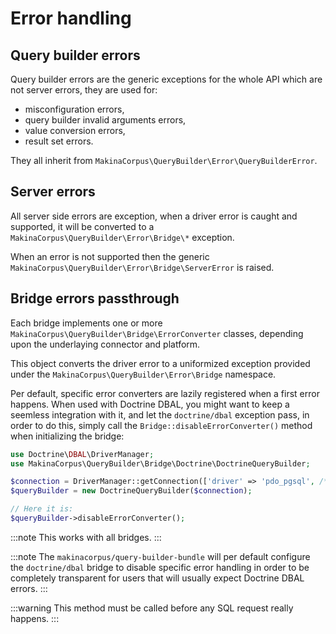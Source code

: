 # Error handling

## Query builder errors

Query builder errors are the generic exceptions for the whole API which are
not server errors, they are used for:

 - misconfiguration errors,
 - query builder invalid arguments errors,
 - value conversion errors,
 - result set errors.

They all inherit from `MakinaCorpus\QueryBuilder\Error\QueryBuilderError`.

## Server errors

All server side errors are exception, when a driver error is caught and supported,
it will be converted to a `MakinaCorpus\QueryBuilder\Error\Bridge\*` exception.

When an error is not supported then the generic
`MakinaCorpus\QueryBuilder\Error\Bridge\ServerError` is raised.

## Bridge errors passthrough

Each bridge implements one or more `MakinaCorpus\QueryBuilder\Bridge\ErrorConverter`
classes, depending upon the underlaying connector and platform.

This object converts the driver error to a uniformized exception provided under
the `MakinaCorpus\QueryBuilder\Error\Bridge` namespace.

Per default, specific error converters are lazily registered when a first error
happens. When used with Doctrine DBAL, you might want to keep a seemless integration
with it, and let the `doctrine/dbal` exception pass, in order to do this, simply
call the `Bridge::disableErrorConverter()` method when initializing the bridge:

```php
use Doctrine\DBAL\DriverManager;
use MakinaCorpus\QueryBuilder\Bridge\Doctrine\DoctrineQueryBuilder;

$connection = DriverManager::getConnection(['driver' => 'pdo_pgsql', /* ... */]);
$queryBuilder = new DoctrineQueryBuilder($connection);

// Here it is:
$queryBuilder->disableErrorConverter();
```

:::note
This works with all bridges.
:::

:::note
The `makinacorpus/query-builder-bundle` will per default configure the `doctrine/dbal`
bridge to disable specific error handling in order to be completely transparent for
users that will usually expect Doctrine DBAL errors.
:::

:::warning
This method must be called before any SQL request really happens.
:::
